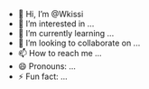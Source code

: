- 👋 Hi, I’m @Wkissi
- 👀 I’m interested in ...
- 🌱 I’m currently learning ...
- 💞️ I’m looking to collaborate on ...
- 📫 How to reach me ...
- 😄 Pronouns: ...
- ⚡ Fun fact: ...

<!---
Wkissi/Wkissi is a ✨ special ✨ repository because its `README.md` (this file) appears on your GitHub profile.
You can click the Preview link to take a look at your changes.
--->
